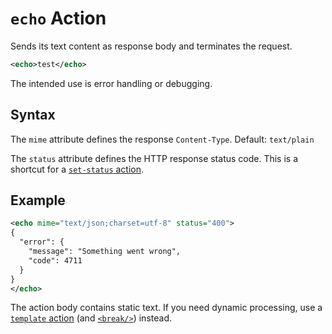 # `echo` Action

Sends its text content as response body and terminates the request.

```xml
<echo>test</echo>
```

The intended use is error handling or debugging.

## Syntax

The `mime` attribute defines the response `Content-Type`.
Default: `text/plain`

The `status` attribute defines the HTTP response status code. This is a
shortcut for a [`set-status` action](set-status.md).


## Example

```xml
<echo mime="text/json;charset=utf-8" status="400">
{
  "error": {
    "message": "Something went wrong",
    "code": 4711
  }
}
</echo>
```

The action body contains static text. If you need dynamic processing, use
a [`template` action](template.md) (and [`<break/>`](../flow.md#break)) instead.

